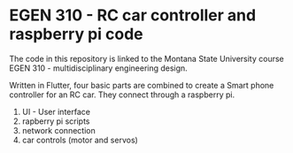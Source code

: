 # EGEN 310 - RC car controller and raspberry pi code

The code in this repository is linked to the Montana State University course EGEN 310 - multidisciplinary engineering design.

Written in Flutter, four basic parts are combined to create a Smart phone controller for an RC car. They connect through a raspberry pi. 

1) UI - User interface
2) rapberry pi scripts
3) network connection
4) car controls (motor and servos)

